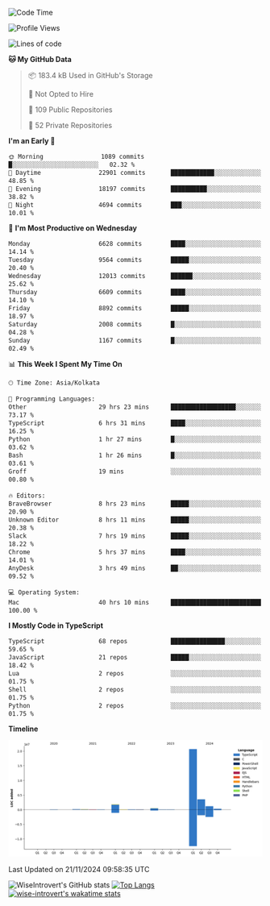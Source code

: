 <!--START_SECTION:waka-->
![Code Time](http://img.shields.io/badge/Code%20Time-1%2C873%20hrs%2011%20mins-blue)

![Profile Views](http://img.shields.io/badge/Profile%20Views-3-blue)

![Lines of code](https://img.shields.io/badge/From%20Hello%20World%20I%27ve%20Written-28.6%20million%20lines%20of%20code-blue)

**🐱 My GitHub Data** 

> 📦 183.4 kB Used in GitHub's Storage 
 > 
> 🚫 Not Opted to Hire
 > 
> 📜 109 Public Repositories 
 > 
> 🔑 52 Private Repositories 
 > 
**I'm an Early 🐤** 

```text
🌞 Morning                1089 commits        █░░░░░░░░░░░░░░░░░░░░░░░░   02.32 % 
🌆 Daytime                22901 commits       ████████████░░░░░░░░░░░░░   48.85 % 
🌃 Evening                18197 commits       ██████████░░░░░░░░░░░░░░░   38.82 % 
🌙 Night                  4694 commits        ███░░░░░░░░░░░░░░░░░░░░░░   10.01 % 
```
📅 **I'm Most Productive on Wednesday** 

```text
Monday                   6628 commits        ████░░░░░░░░░░░░░░░░░░░░░   14.14 % 
Tuesday                  9564 commits        █████░░░░░░░░░░░░░░░░░░░░   20.40 % 
Wednesday                12013 commits       ██████░░░░░░░░░░░░░░░░░░░   25.62 % 
Thursday                 6609 commits        ████░░░░░░░░░░░░░░░░░░░░░   14.10 % 
Friday                   8892 commits        █████░░░░░░░░░░░░░░░░░░░░   18.97 % 
Saturday                 2008 commits        █░░░░░░░░░░░░░░░░░░░░░░░░   04.28 % 
Sunday                   1167 commits        █░░░░░░░░░░░░░░░░░░░░░░░░   02.49 % 
```


📊 **This Week I Spent My Time On** 

```text
🕑︎ Time Zone: Asia/Kolkata

💬 Programming Languages: 
Other                    29 hrs 23 mins      ██████████████████░░░░░░░   73.17 % 
TypeScript               6 hrs 31 mins       ████░░░░░░░░░░░░░░░░░░░░░   16.25 % 
Python                   1 hr 27 mins        █░░░░░░░░░░░░░░░░░░░░░░░░   03.62 % 
Bash                     1 hr 26 mins        █░░░░░░░░░░░░░░░░░░░░░░░░   03.61 % 
Groff                    19 mins             ░░░░░░░░░░░░░░░░░░░░░░░░░   00.80 % 

🔥 Editors: 
BraveBrowser             8 hrs 23 mins       █████░░░░░░░░░░░░░░░░░░░░   20.90 % 
Unknown Editor           8 hrs 11 mins       █████░░░░░░░░░░░░░░░░░░░░   20.38 % 
Slack                    7 hrs 19 mins       █████░░░░░░░░░░░░░░░░░░░░   18.22 % 
Chrome                   5 hrs 37 mins       ████░░░░░░░░░░░░░░░░░░░░░   14.01 % 
AnyDesk                  3 hrs 49 mins       ██░░░░░░░░░░░░░░░░░░░░░░░   09.52 % 

💻 Operating System: 
Mac                      40 hrs 10 mins      █████████████████████████   100.00 % 
```

**I Mostly Code in TypeScript** 

```text
TypeScript               68 repos            ███████████████░░░░░░░░░░   59.65 % 
JavaScript               21 repos            █████░░░░░░░░░░░░░░░░░░░░   18.42 % 
Lua                      2 repos             ░░░░░░░░░░░░░░░░░░░░░░░░░   01.75 % 
Shell                    2 repos             ░░░░░░░░░░░░░░░░░░░░░░░░░   01.75 % 
Python                   2 repos             ░░░░░░░░░░░░░░░░░░░░░░░░░   01.75 % 
```



**Timeline**

![Lines of Code chart](https://raw.githubusercontent.com/wise-introvert/wise-introvert/master/assets/bar_graph.png)


 Last Updated on 21/11/2024 09:58:35 UTC
<!--END_SECTION:waka-->

![WiseIntrovert's GitHub stats](https://github-readme-stats.vercel.app/api?username=wise-introvert&count_private=true&show_icons=true)
[![Top Langs](https://github-readme-stats.vercel.app/api/top-langs/?username=wise-introvert&langs_count=10)](https://github.com/anuraghazra/github-readme-stats)
[![wise-introvert's wakatime stats](https://github-readme-stats.vercel.app/api/wakatime?username=wiseintrovert)](https://github.com/anuraghazra/github-readme-stats)

